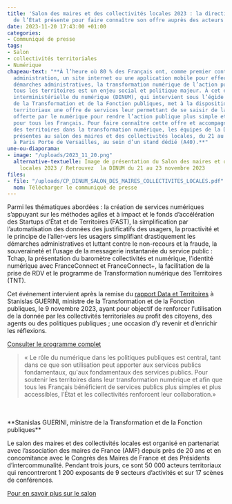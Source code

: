 ```yaml
---
title: 'Salon des maires et des collectivités locales 2023 : la direction du numérique
  de l’État présente pour faire connaître son offre auprès des acteurs territoriaux'
date: 2023-11-20 17:43:00 +01:00
categories:
- Communiqué de presse
tags:
- Salon
- collectivités territoriales
- Numérique
chapeau-text: "**À l’heure où 80 % des Français ont, comme premier contact avec une
  administration, un site internet ou une application mobile pour effectuer leurs
  démarches administratives, la transformation numérique de l’action publique dans
  tous les territoires est un enjeu social et politique majeur. À cet effet, la direction
  interministérielle du numérique (DINUM), qui intervient sous l’égide du ministère
  de la Transformation et de la Fonction publiques, met à la disposition des acteurs
  territoriaux une offre de services leur permettant de se saisir de la puissance
  offerte par le numérique pour rendre l’action publique plus simple et plus efficace
  pour tous les Français. Pour faire connaître cette offre et accompagner les acteurs
  des territoires dans la transformation numérique, les équipes de la DINUM seront
  présentes au salon des maires et des collectivités locales, du 21 au 23 novembre,
  à Paris Porte de Versailles, au sein d’un stand dédié (A40).**"
une-ou-diaporama:
- image: "/uploads/2023_11_20.png"
  alternative-textuelle: Image de présentation du Salon des maires et des collectivités
    locales 2023 / Retrouvez  la DINUM du 21 au 23 novembre 2023
files:
- file: "/uploads/CP_DINUM_SALON_DES_MAIRES_COLLECTIVITES_LOCALES.pdf"
  nom: Télécharger le communiqué de presse
---
```


Parmi les thématiques abordées : la création de services numériques s’appuyant sur les méthodes agiles et à impact et le fonds d’accélération des Startups d’État et de Territoires (FAST), la simplification par l’automatisation des données des justificatifs des usagers, la proactivité et le principe de l’aller-vers les usagers simplifiant drastiquement les démarches administratives et luttant contre le non-recours et la fraude, la souveraineté et l’usage de la messagerie instantanée du service public : Tchap, la présentation du baromètre collectivités et numérique, l’identité numérique avec FranceConnect et FranceConnect+, la facilitation de la prise de RDV et le programme de Transformation numérique des Territoires (TNT). 

Cet événement intervient après la remise du [rapport Data et Territoires](https://www.numerique.gouv.fr/espace-presse/stanislas-guerini-recoit-le-rapport-data-et-territoires-dedie-a-renforcer-lacces-aux-services-publics-et-le-deploiement-du-numerique-dans-les-territoires/) à Stanislas GUERINI, ministre de la Transformation et de la Fonction publiques, le 9 novembre 2023, ayant pour objectif de renforcer l’utilisation de la donnée par les collectivités territoriales au profit des citoyens, des agents ou des politiques publiques ; une occasion d’y revenir et d’enrichir les réflexions. 

[Consulter le programme complet](https://www.numerique.gouv.fr/agenda/la-dinum-au-salon-des-maires-et-des-collectivites-locales/)

> « Le rôle du numérique dans les politiques publiques est central, tant dans ce que son utilisation peut apporter aux services publics fondamentaux, qu'aux fondamentaux des services publics. Pour soutenir les territoires dans leur transformation numérique et afin que tous les Français bénéficient de services publics plus simples et plus accessibles, l’État et les collectivités renforcent leur collaboration.»
<br>
<br>**Stanislas GUERINI, ministre de la Transformation et de la Fonction publiques**

Le salon des maires et des collectivités locales est organisé en partenariat avec l’association des maires de France (AMF) depuis près de 20 ans et en concomitance avec le Congrès des Maires de France et des Présidents d’intercommunalité. Pendant trois jours, ce sont 50 000 acteurs territoriaux qui rencontreront 1 200 exposants de 9 secteurs d’activités et sur 17 scènes de conférences. 

[Pour en savoir plus sur le salon](https://www.salondesmaires.com/)